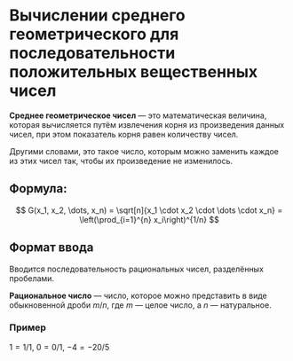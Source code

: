 # Вычислении среднего геометрического для последовательности положительных вещественных чисел

**Среднее геометрическое чисел** — это математическая величина, которая вычисляется путём извлечения корня из произведения данных чисел, при этом показатель корня равен количеству чисел.

Другими словами, это такое число, которым можно заменить каждое из этих чисел так, чтобы их произведение не изменилось.

## Формула:
$$
G(x_1, x_2, \dots, x_n) = \sqrt[n]{x_1 \cdot x_2 \cdot \dots \cdot x_n} = \left(\prod_{i=1}^{n} x_i\right)^{1/n}
$$

## Формат ввода

Вводится последовательность рациональных чисел, разделённых пробелами.

**Рациональное число** — число, которое можно представить в виде обыкновенной дроби $m/n$, где $m$ — целое число, а $n$ — натуральное.



### Пример

$1 = 1/1$, $0 = 0/1$, $-4 = -20/5$